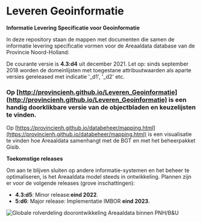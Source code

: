 Leveren Geoinformatie
===

__Informatie Levering Specificatie voor Geoinformatie__

In deze repository staan de mappen met documenten die samen de informatie levering specificatie vormen voor de Areaaldata database van de Provincie Noord-Holland:

De courante versie is **4.3:d4** uit december 2021. Let op: sinds september 2018 worden de domeinlijsten met toegestane attribuutwaarden als aparte versies gereleased met indicatie '_d1', '_d2' etc.

### Op [http://provincienh.github.io/Leveren_Geoinformatie](http://provincienh.github.io/Leveren_Geoinformatie) is een handig doorklikbare versie van de objectbladen en keuzelijsten te vinden.

Op [https://provincienh.github.io/databeheer/mapping.html](https://provincienh.github.io/databeheer/mapping.html) is een visualisatie te vinden hoe Areaaldata samenhangt met de BGT en met het beheerpakket Gisib.

__Toekomstige releases__

Om aan te blijven sluiten op andere informatie-systemen en het beheer te optimaliseren, is het Areaaldata model steeds in ontwikkeling. 
Plannen zijn er voor de volgende releases (grove inschattingen):
* __4.3:d5__: Minor release:**eind 2022**.
* __5:d6__: Major release: Implementatie IMBOR **eind 2023**.


![Globale rolverdeling doorontwikkeling Areaaldata binnen PNH/B&U](https://github.com/provincieNH/Leveren_Geoinformatie/blob/master/doorontwikkeling_areaaldata_4x_proces.png)